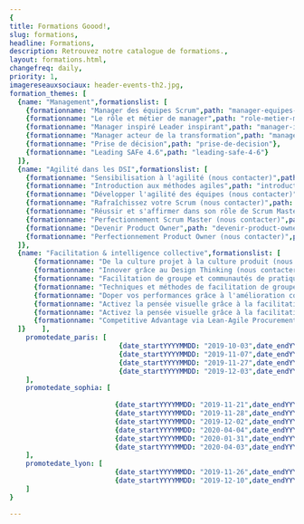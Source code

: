 ```yaml
---
{
title: Formations Goood!,
slug: formations,
headline: Formations,
description: Retrouvez notre catalogue de formations.,
layout: formations.html,
changefreq: daily,
priority: 1,
imagereseauxsociaux: header-events-th2.jpg,
formation_themes: [
  {name: "Management",formationslist: [
    {formationname: "Manager des équipes Scrum",path: "manager-equipes-scrum"},
    {formationname: "Le rôle et métier de manager",path: "role-metier-manager"},
    {formationname: "Manager inspiré Leader inspirant",path: "manager-inspire-leader-inspirant"},
    {formationname: "Manager acteur de la transformation",path: "manager-acteur-de-la-transformation"},
    {formationname: "Prise de décision",path: "prise-de-decision"},
    {formationname: "Leading SAFe 4.6",path: "leading-safe-4-6"}
  ]},
  {name: "Agilité dans les DSI",formationslist: [
    {formationname: "Sensibilisation à l'agilité (nous contacter)",path: ""},
    {formationname: "Introduction aux méthodes agiles",path: "introduction-methodes-agiles"},
    {formationname: "Développer l'agilité des équipes (nous contacter)",path: ""},
    {formationname: "Rafraîchissez votre Scrum (nous contacter)",path: ""},
    {formationname: "Réussir et s'affirmer dans son rôle de Scrum Master",path: "scrum-master"},
    {formationname: "Perfectionnement Scrum Master (nous contacter)",path: "perfectionnement-scrum-master"},
    {formationname: "Devenir Product Owner",path: "devenir-product-owner"},
    {formationname: "Perfectionnement Product Owner (nous contacter)",path: ""}
  ]},
  {name: "Facilitation & intelligence collective",formationslist: [
      {formationname: "De la culture projet à la culture produit (nous contacter)",path: ""},
      {formationname: "Innover grâce au Design Thinking (nous contacter)",path: ""},
      {formationname: "Facilitation de groupe et communautés de pratiques (COP)",path: "facilitation-de-groupe-et-communautes-de-pratiques"},
      {formationname: "Techniques et méthodes de facilitation de groupe - ToP",path: "techniques-et-methodes-de-facilitation-de-groupe"},
      {formationname: "Doper vos performances grâce à l'amélioration continue (nous contacter)",path: ""},
      {formationname: "Activez la pensée visuelle grâce à la facilitation graphique - niveau 1",path: "pensee-visuelle-niveau1"},
      {formationname: "Activez la pensée visuelle grâce à la facilitation graphique - niveau 2",path: "facilitation-graphique-avancee-2jours"},
      {formationname: "Competitive Advantage via Lean-Agile Procurement (LAP1)",path: "lean-agile-procurement-1"}
  ]}    ],
    promotedate_paris: [                         
                           {date_startYYYYMMDD: "2019-10-03",date_endYYYYMMDD: "2019-10-03",date_start: "03/10/2019",formationname: "Activez la pensée visuelle grâce à la facilitation graphique", path: "pensee-visuelle-niveau1"},
                           {date_startYYYYMMDD: "2019-11-07",date_endYYYYMMDD: "2019-11-07",date_start: "07/11/2019",formationname: "Activez la pensée visuelle grâce à la facilitation graphique", path: "pensee-visuelle-niveau1"},
                           {date_startYYYYMMDD: "2019-11-27",date_endYYYYMMDD: "2019-11-29",date_start: "27/11/2019",formationname: "Techniques et méthodes de facilitation de groupe", path: "techniques-et-methodes-de-facilitation-de-groupe/"},
                           {date_startYYYYMMDD: "2019-12-03",date_endYYYYMMDD: "2019-12-03",date_start: "03/12/2019",formationname: "Activez la pensée visuelle grâce à la facilitation graphique", path: "pensee-visuelle-niveau1"},
    ],
    promotedate_sophia: [
                                            
                          {date_startYYYYMMDD: "2019-11-21",date_endYYYYMMDD: "2019-11-22",date_start: "21/11/2019",formationname: "Réussir et s'affirmer dans son rôle de Scrum Master", path: "scrum-master"},
                          {date_startYYYYMMDD: "2019-11-28",date_endYYYYMMDD: "2019-11-29",date_start: "28/11/2019",formationname: "Devenir Product Owner", path: "devenir-product-owner"},
                          {date_startYYYYMMDD: "2019-12-02",date_endYYYYMMDD: "2019-12-2",date_start: "2/12/2019",formationname: "Activez la pensée visuelle grâce à la facilitation graphique - niveau 2", path: "facilitation-graphique-avancee-2jours"},
                          {date_startYYYYMMDD: "2020-04-04",date_endYYYYMMDD: "2020-04-06",date_start: "04/04/2020",formationname: "Techniques et méthodes de facilitation de groupe", path: "techniques-et-methodes-de-facilitation-de-groupe/"},
                          {date_startYYYYMMDD: "2020-01-31",date_endYYYYMMDD: "2020-01-31",date_start: "31/01/2020",formationname: "Activez la pensée visuelle grâce à la facilitation graphique", path: "pensee-visuelle-niveau1"},
                          {date_startYYYYMMDD: "2020-04-03",date_endYYYYMMDD: "2020-04-03",date_start: "03/04/2020",formationname: "Activez la pensée visuelle grâce à la facilitation graphique", path: "pensee-visuelle-niveau1"},
    ],
    promotedate_lyon: [
                          {date_startYYYYMMDD: "2019-11-26",date_endYYYYMMDD: "2019-11-27",date_start: "26-27/11/2019",formationname: "Le rôle et métier de manager", path: "role-metier-manager"},
                          {date_startYYYYMMDD: "2019-12-10",date_endYYYYMMDD: "2019-12-11",date_start: "10-11/12/2019",formationname: "Le rôle et métier de manager", path: "role-metier-manager"},
    ]
}

---
```


